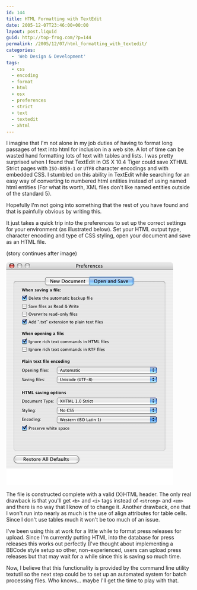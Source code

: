 ```yaml
---
id: 144
title: HTML Formatting with TextEdit
date: 2005-12-07T23:46:00+00:00
layout: post.liquid
guid: http://top-frog.com/?p=144
permalink: /2005/12/07/html_formatting_with_textedit/
categories:
  - 'Web Design & Development'
tags:
  - css
  - encoding
  - format
  - html
  - osx
  - preferences
  - strict
  - text
  - textedit
  - xhtml
---
```

I imagine that I'm not alone in my job duties of having to format long passages of text into html for inclusion in a web site. A lot of time can be wasted hand formatting lots of text with tables and lists. I was pretty surprised when I found that TextEdit in OS X 10.4 Tiger could save XTHML Strict pages with `ISO-8859-1` or `UTF8` character encodings and with embedded CSS. I stumbled on this ability in TextEdit while searching for an easy way of converting to numbered html entities instead of using named html entities (For what its worth, XML files don't like named entities outside of the standard 5).

Hopefully I'm not going into something that the rest of you have found and that is painfully obvious by writing this.



It just takes a quick trip into the preferences to set up the correct settings for your environment (as illustrated below). Set your HTML output type, character encoding and type of CSS styling, open your document and save as an HTML file. 

(story continues after image)

![OS X TextEdit Preferences Dialog](/assets/articles/text-edit.gif)

The file is constructed complete with a valid (X)HTML header. The only real drawback is that you'll get `<b>` and `<i>` tags instead of `<strong>` and `<em>` and there is no way that I know of to change it. Another drawback, one that I won't run into nearly as much is the use of align attributes for table cells. Since I don't use tables much it won't be too much of an issue. 

I've been using this at work for a little while to format press releases for upload. Since I'm currently putting HTML into the database for press releases this works out perfectly (I've thought about implementing a BBCode style setup so other, non-experienced, users can upload press releases but that may wait for a while since this is saving so much time.

Now, I believe that this functionality is provided by the command line utility textutil so the next step could be to set up an automated system for batch processing files. Who knows… maybe I'll get the time to play with that.
